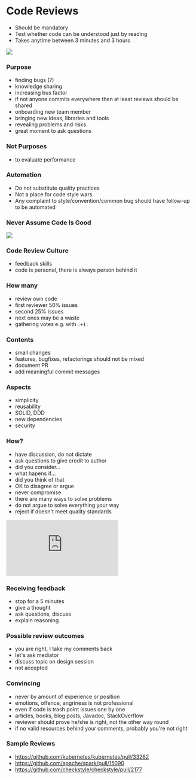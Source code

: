 # Code Reviews

* Should be mandatory
* Test whether code can be understood just by reading
* Takes anytime between 3 minutes and 3 hours

![](https://cdn.meme.am/instances/500x/63499131.jpg)

### Purpose

* finding bugs (?)
* knowledge sharing
* increasing bus factor
 * if not anyone commits everywhere then at least reviews should be shared
* onboarding new team member
* bringing new ideas, libraries and tools
* revealing problems and risks
* great moment to ask questions

### Not Purposes

* to evaluate performance

### Automation

* Do not substitute quality practices
* Not a place for code style wars
* Any complaint to style/convention/common bug should have follow-up to be automated

### Never Assume Code Is Good

![](http://i.stack.imgur.com/dLTF8.png)

### Code Review Culture

* feedback skills
 * code is personal, there is always person behind it

### How many

* review own code
* first reviewer 50% issues
* second 25% issues
* next ones may be a waste
* gathering votes e.g. with `:+1:`

### Contents

* small changes
* features, bugfixes, refactorings should not be mixed
* document PR
* add meaningful commit messages

### Aspects

* simplicity
* reusability
* SOLID, DDD
* new dependencies
* security

### How?

* have discussion, do not dictate
* ask questions to give credit to author
 * did you consider...
 * what hapens if...
 * did you think of that
* OK to disagree or argue
* never compromise
* there are many ways to solve problems
 * do not argue to solve everything your way
 * reject if doesn't meet quality standards

![](http://www.thailandqa.com/forum/attachment.php?attachmentid=19238&d=1378108562)

### Receiving feedback

* stop for a 5 minutes
* give a thought
* ask questions, discuss
* explain reasoning

### Possible review outcomes

* you are right, I take my comments back
* let's ask mediator
* discuss topic on design session
* not accepted

### Convincing

* never by amount of experience or position
* emotions, offence, angriness is not professional
* even if code is trash point issues one by one
* articles, books, blog posts, Javadoc, StackOverflow
* reviewer should prove he/she is right, not the other way round
* if no valid resources behind your comments, probably you're not right


### Sample Reviews

* https://github.com/kubernetes/kubernetes/pull/33262
* https://github.com/apache/spark/pull/15090
* https://github.com/checkstyle/checkstyle/pull/2177
